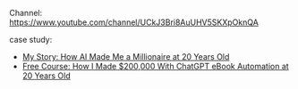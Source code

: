 Channel: https://www.youtube.com/channel/UCkJ3Bri8AuUHV5SKXpOknQA

case study:
- [My Story: How AI Made Me a Millionaire at 20 Years Old](https://youtu.be/dm2SX0QjwME)
- [Free Course: How I Made $200,000 With ChatGPT eBook Automation at 20 Years Old](https://youtu.be/Annsf5QgFF8)
